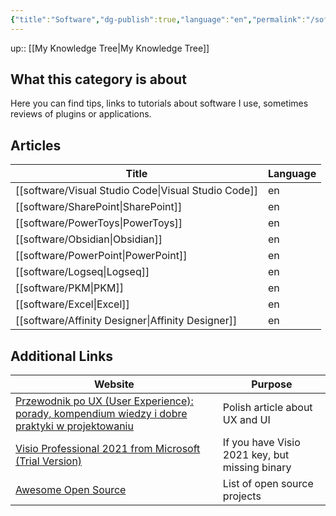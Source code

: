 ```yaml
---
{"title":"Software","dg-publish":true,"language":"en","permalink":"/software/software/","dgPassFrontmatter":true}
---
```


up:: [[My Knowledge Tree\|My Knowledge Tree]]

## What this category is about

Here you can find tips, links to tutorials about software I use, sometimes reviews of plugins or applications.

## Articles

| Title                                                  | Language |
| ------------------------------------------------------ | -------- |
| [[software/Visual Studio Code\|Visual Studio Code]] | en       |
| [[software/SharePoint\|SharePoint]]                 | en       |
| [[software/PowerToys\|PowerToys]]                   | en       |
| [[software/Obsidian\|Obsidian]]                     | en       |
| [[software/PowerPoint\|PowerPoint]]                 | en       |
| [[software/Logseq\|Logseq]]                         | en       |
| [[software/PKM\|PKM]]                               | en       |
| [[software/Excel\|Excel]]                           | en       |
| [[software/Affinity Designer\|Affinity Designer]]   | en       |


## Additional Links

| Website                                                                                                                                                                                | Purpose                                        |
| -------------------------------------------------------------------------------------------------------------------------------------------------------------------------------------- | ---------------------------------------------- |
| [Przewodnik po UX (User Experience): porady, kompendium wiedzy i dobre praktyki w projektowaniu](https://cyrekdigital.com/pl/blog/ux-porady-i-dobre-praktyki-w-projektowaniu/)         | Polish article about UX and UI                 |
| [Visio Professional 2021 from Microsoft (Trial Version)](https://hernandonewstoday.com/download-visio-professional-2021-from-microsoft-trial-version/) | If you have Visio 2021 key, but missing binary |
| [Awesome Open Source](https://awesomeopensource.com/)                                                                                                                                  | List of open source projects                   |
 
